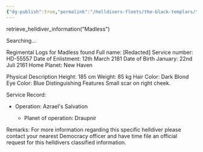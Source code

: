 ```yaml
---
{"dg-publish":true,"permalink":"/helldivers-fleets/the-black-templars/templars-operator-files/madless/","noteIcon":"","created":"2024-03-22T21:47:12.810+01:00","updated":"2024-03-24T01:04:42.693+01:00"}
---
```


retrieve_helldiver_information("Madless") 

Searching... 

Regimental Logs for Madless found 
Full name: [Redacted] 
Service number: HD-55557 
Date of Enlistment: 12th March 2181 
Date of Birth January: 22nd Juli 2161 
Home Planet: New Haven 

Physical Description 
Height: 185 cm 
Weight: 85 kg 
Hair Color: Dark Blond 
Eye Color: Blue 
Distinguishing Features Small scar on right cheek. 

Service Record:

- Operation: Azrael's Salvation
    
    - Planet of operation: Draupnir
    

Remarks: 
For more information regarding this specific helldiver please contact your nearest Democracy officer and have time file an official request for this helldivers classified information.